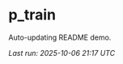 # p_train

Auto-updating README demo.

<!--START_SECTION:status-->
_Last run: 2025-10-06 21:17 UTC_
<!--END_SECTION:status-->
























































































































































































































































































































































































































































































































































































































































































































































































































































































































































































































































































































